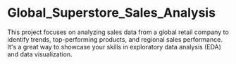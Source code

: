 # Global_Superstore_Sales_Analysis
This project focuses on analyzing sales data from a global retail company to identify trends, top-performing products, and regional sales performance. It's a great way to showcase your skills in exploratory data analysis (EDA) and data visualization.
